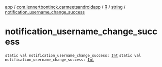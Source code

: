 [app](../../../index.md) / [com.lennertbontinck.carmeetsandroidapp](../../index.md) / [R](../index.md) / [string](index.md) / [notification_username_change_success](./notification_username_change_success.md)

# notification_username_change_success

`static val notification_username_change_success: `[`Int`](https://kotlinlang.org/api/latest/jvm/stdlib/kotlin/-int/index.html)
`static val notification_username_change_success: `[`Int`](https://kotlinlang.org/api/latest/jvm/stdlib/kotlin/-int/index.html)